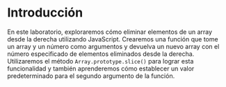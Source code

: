 # Introducción

En este laboratorio, exploraremos cómo eliminar elementos de un array desde la derecha utilizando JavaScript. Crearemos una función que tome un array y un número como argumentos y devuelva un nuevo array con el número especificado de elementos eliminados desde la derecha. Utilizaremos el método `Array.prototype.slice()` para lograr esta funcionalidad y también aprenderemos cómo establecer un valor predeterminado para el segundo argumento de la función.
